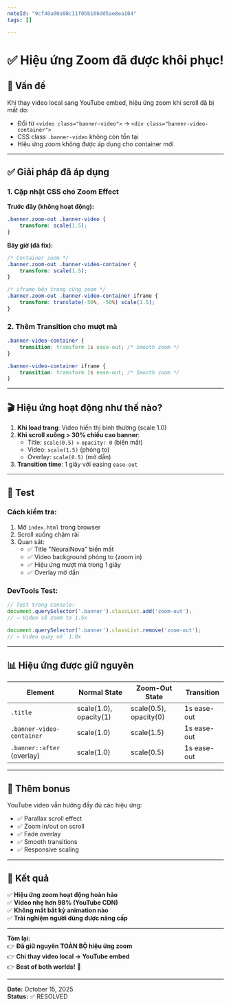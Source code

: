 ```yaml
---
noteId: "9cf40a00a98c11f0bb106dd5ae8ea104"
tags: []

---
```


# ✅ Hiệu ứng Zoom đã được khôi phục!

## 🎯 Vấn đề

Khi thay video local sang YouTube embed, hiệu ứng zoom khi scroll đã bị mất do:
- Đổi từ `<video class="banner-video">` → `<div class="banner-video-container">`
- CSS class `.banner-video` không còn tồn tại
- Hiệu ứng zoom không được áp dụng cho container mới

---

## ✅ Giải pháp đã áp dụng

### 1. Cập nhật CSS cho Zoom Effect

**Trước đây (không hoạt động):**
```css
.banner.zoom-out .banner-video {
    transform: scale(1.5);
}
```

**Bây giờ (đã fix):**
```css
/* Container zoom */
.banner.zoom-out .banner-video-container {
    transform: scale(1.5);
}

/* iframe bên trong cũng zoom */
.banner.zoom-out .banner-video-container iframe {
    transform: translate(-50%, -50%) scale(1.5);
}
```

### 2. Thêm Transition cho mượt mà

```css
.banner-video-container {
    transition: transform 1s ease-out; /* Smooth zoom */
}

.banner-video-container iframe {
    transition: transform 1s ease-out; /* Smooth zoom */
}
```

---

## 🎬 Hiệu ứng hoạt động như thế nào?

1. **Khi load trang**: Video hiển thị bình thường (scale 1.0)
2. **Khi scroll xuống > 30% chiều cao banner**: 
   - Title: `scale(0.5)` + `opacity: 0` (biến mất)
   - Video: `scale(1.5)` (phóng to)
   - Overlay: `scale(0.5)` (mờ dần)
3. **Transition time**: 1 giây với easing `ease-out`

---

## 🧪 Test

### Cách kiểm tra:
1. Mở `index.html` trong browser
2. Scroll xuống chậm rãi
3. Quan sát:
   - ✅ Title "NeuralNova" biến mất
   - ✅ Video background phóng to (zoom in)
   - ✅ Hiệu ứng mượt mà trong 1 giây
   - ✅ Overlay mờ dần

### DevTools Test:
```javascript
// Test trong Console:
document.querySelector('.banner').classList.add('zoom-out');
// → Video sẽ zoom to 1.5x

document.querySelector('.banner').classList.remove('zoom-out');
// → Video quay về 1.0x
```

---

## 📊 Hiệu ứng được giữ nguyên

| Element | Normal State | Zoom-Out State | Transition |
|---------|-------------|----------------|------------|
| `.title` | scale(1.0), opacity(1) | scale(0.5), opacity(0) | 1s ease-out |
| `.banner-video-container` | scale(1.0) | scale(1.5) | 1s ease-out |
| `.banner::after` (overlay) | scale(1.0) | scale(0.5) | 1s ease-out |

---

## 🎨 Thêm bonus

YouTube video vẫn hưởng đầy đủ các hiệu ứng:
- ✅ Parallax scroll effect
- ✅ Zoom in/out on scroll
- ✅ Fade overlay
- ✅ Smooth transitions
- ✅ Responsive scaling

---

## 🚀 Kết quả

✅ **Hiệu ứng zoom hoạt động hoàn hảo**  
✅ **Video nhẹ hơn 98% (YouTube CDN)**  
✅ **Không mất bất kỳ animation nào**  
✅ **Trải nghiệm người dùng được nâng cấp**

---

**Tóm lại:**  
👉 **Đã giữ nguyên TOÀN BỘ hiệu ứng zoom**  
👉 **Chỉ thay video local → YouTube embed**  
👉 **Best of both worlds!** 🎉

---

**Date:** October 15, 2025  
**Status:** ✅ RESOLVED
